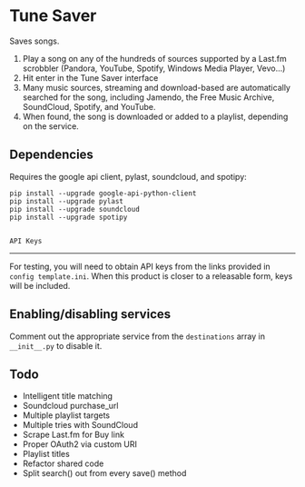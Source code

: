 Tune Saver
==========
Saves songs.

1. Play a song on any of the hundreds of sources supported by a Last.fm
scrobbler (Pandora, YouTube, Spotify, Windows Media Player, Vevo...)
2. Hit enter in the Tune Saver interface
3. Many music sources, streaming and download-based are
automatically searched for the song, including
Jamendo, the Free Music Archive, SoundCloud, Spotify, and YouTube.
4. When found, the song is downloaded or added to a playlist, depending
on the service.


Dependencies
------------
Requires the google api client, pylast, soundcloud, and spotipy:

    pip install --upgrade google-api-python-client
    pip install --upgrade pylast
    pip install --upgrade soundcloud
	pip install --upgrade spotipy
    

    API Keys
--------
For testing, you will need to obtain API keys from the links provided in
`config template.ini`. When this product is closer to a releasable form,
keys will be included.


Enabling/disabling services
---------------------------
Comment out the appropriate service from the `destinations` array in
`__init__.py` to disable it.


Todo
----

* Intelligent title matching
* Soundcloud purchase_url
* Multiple playlist targets
* Multiple tries with SoundCloud
* Scrape Last.fm for Buy link
* Proper OAuth2 via custom URI
* Playlist titles
* Refactor shared code
* Split search() out from every save() method